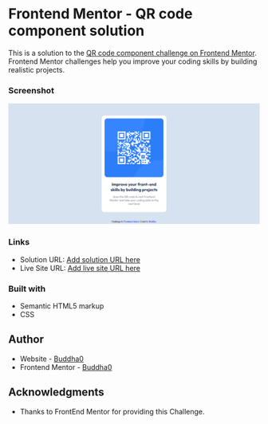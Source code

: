 
# Frontend Mentor - QR code component solution

This is a solution to the [QR code component challenge on Frontend Mentor](https://www.frontendmentor.io/challenges/qr-code-component-iux_sIO_H). Frontend Mentor challenges help you improve your coding skills by building realistic projects. 


### Screenshot

![](./images/QR-CODE.png)


### Links

- Solution URL: [Add solution URL here](https://github.com/Buddha0/FrontEnd_Mentor/tree/master/qr-code-component-main/qr-code-component-main)
- Live Site URL: [Add live site URL here](https://your-live-site-url.com)


### Built with

- Semantic HTML5 markup
- CSS 


## Author

- Website - [Buddha0](https://www.your-site.com)
- Frontend Mentor - [Buddha0](https://www.frontendmentor.io/profile/yourusername)


## Acknowledgments

- Thanks to FrontEnd Mentor for providing this Challenge.

